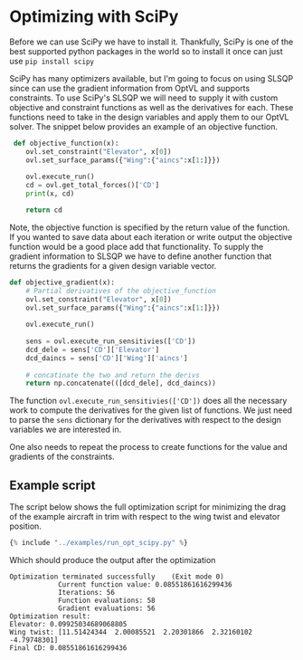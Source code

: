 # Optimizing with SciPy

Before we can use SciPy we have to install it. 
Thankfully, SciPy is one of the best supported python packages in the world so to install it once can just use `pip install scipy`

SciPy has many optimizers available, but I'm going to focus on using SLSQP since can use the gradient information from OptVL and supports constraints. 
To use SciPy's SLSQP we will need to supply it with custom objective and constraint functions as well as the derivatives for each. 
These functions need to take in the design variables and apply them to our OptVL solver. 
The snippet below provides an example of an objective function.
```python
 def objective_function(x):
    ovl.set_constraint("Elevator", x[0])
    ovl.set_surface_params({"Wing":{"aincs":x[1:]}})
    
    ovl.execute_run()
    cd = ovl.get_total_forces()['CD']
    print(x, cd)

    return cd
```
Note, the objective function is specified by the return value of the function. 
If you wanted to save data about each iteration or write output the objective function would be a good place add that functionality. 
To supply the gradient information to SLSQP we have to define another function that returns the gradients for a given design variable vector.
```python
def objective_gradient(x):
    # Partial derivatives of the objective_function
    ovl.set_constraint("Elevator", x[0])
    ovl.set_surface_params({"Wing":{"aincs":x[1:]}})
    
    ovl.execute_run()
    
    sens = ovl.execute_run_sensitivies(['CD'])
    dcd_dele = sens['CD']['Elevator']
    dcd_daincs = sens['CD']['Wing']['aincs']
    
    # concatinate the two and return the derivs
    return np.concatenate(([dcd_dele], dcd_daincs))
```
The function `ovl.execute_run_sensitivies(['CD'])` does all the necessary work to compute the derivatives for the given list of functions. 
We just need to parse the `sens` dictionary for the derivatives with respect to the design variables we are interested in.

One also needs to repeat the process to create functions for the value and gradients of the constraints.

## Example script
The script below shows the full optimization script for minimizing the drag of the example aircraft in trim with respect to the wing twist and elevator position. 

```python 
{% include "../examples/run_opt_scipy.py" %}
```

Which should produce the output after the optimization
```
Optimization terminated successfully    (Exit mode 0)
            Current function value: 0.08551861616299436
            Iterations: 56
            Function evaluations: 58
            Gradient evaluations: 56
Optimization result:
Elevator: 0.09925034689068805
Wing twist: [11.51424344  2.00085521  2.20301866  2.32160102 -4.79748301]
Final CD: 0.08551861616299436
```